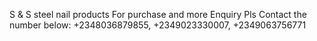 S & S steel nail products 
For purchase and more Enquiry Pls Contact the number below:
+2348036879855, +2349023330007, +2349063756771
